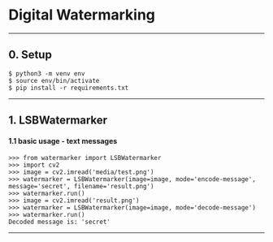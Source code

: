 # Digital Watermarking
***
## 0. Setup
```
$ python3 -m venv env
$ source env/bin/activate
$ pip install -r requirements.txt
```
***
## 1. LSBWatermarker
#### 1.1 basic usage - text messages
```
>>> from watermarker import LSBWatermarker
>>> import cv2
>>> image = cv2.imread('media/test.png')
>>> watermarker = LSBWatermarker(image=image, mode='encode-message', message='secret', filename='result.png')
>>> watermarker.run()
>>> image = cv2.imread('result.png')
>>> watermarker = LSBWatermarker(image=image, mode='decode-message')
>>> watermarker.run()
Decoded message is: 'secret'
```
***
